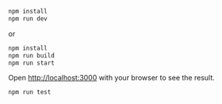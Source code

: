 ```bash
npm install
npm run dev
```

or

```bash
npm install
npm run build
npm run start
```

Open [http://localhost:3000](http://localhost:3000) with your browser to see the result.

```bash
npm run test
```
